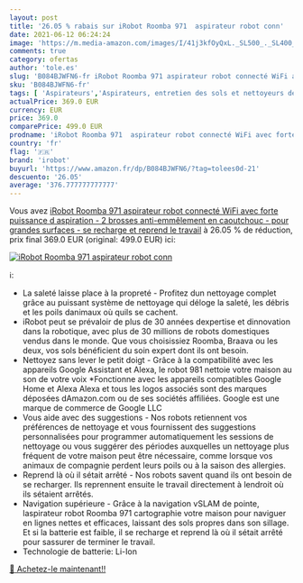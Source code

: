 ```yaml
---
layout: post
title: '26.05 % rabais sur iRobot Roomba 971  aspirateur robot conn'
date: 2021-06-12 06:24:24
image: 'https://m.media-amazon.com/images/I/41j3kfOyQxL._SL500_._SL400_.jpg'
comments: true
category: ofertas
author: 'tole.es'
slug: 'B084BJWFN6-fr iRobot Roomba 971 aspirateur robot connecté WiFi avec...'
sku: 'B084BJWFN6-fr'
tags: [ 'Aspirateurs','Aspirateurs, entretien des sols et nettoyeurs de vitres','Cuisine et Maison','Robots aspirateurs','irobot', ]
actualPrice: 369.0 EUR
currency: EUR
price: 369.0
comparePrice: 499.0 EUR
prodname: 'iRobot Roomba 971  aspirateur robot connecté WiFi avec forte puissance d aspiration - 2 brosses anti-emmêlement en caoutchouc - pour grandes surfaces - se recharge et reprend le travail'
country: 'fr'
flag: '🇫🇷'
brand: 'irobot'
buyurl: 'https://www.amazon.fr/dp/B084BJWFN6/?tag=tolees0d-21'
descuento: '26.05'
average: '376.777777777777'
---
```


Vous avez [iRobot Roomba 971  aspirateur robot connecté WiFi avec forte puissance d aspiration - 2 brosses anti-emmêlement en caoutchouc - pour grandes surfaces - se recharge et reprend le travail](https://www.amazon.fr/dp/B084BJWFN6/?tag=tolees0d-21)  à  26.05 % de réduction, prix final  369.0 EUR (original: 499.0 EUR) ici:

[![iRobot Roomba 971  aspirateur robot conn](https://m.media-amazon.com/images/I/41j3kfOyQxL._SL500_._SL400_.jpg)](https://www.amazon.fr/dp/B084BJWFN6/?tag=tolees0d-21)

ℹ️:

- La saleté laisse place à la propreté - Profitez dun nettoyage complet grâce au puissant système de nettoyage qui déloge la saleté, les débris et les poils danimaux où quils se cachent.
- iRobot peut se prévaloir de plus de 30 années dexpertise et dinnovation dans la robotique, avec plus de 30 millions de robots domestiques vendus dans le monde. Que vous choisissiez Roomba, Braava ou les deux, vos sols bénéficient du soin expert dont ils ont besoin.
- Nettoyez sans lever le petit doigt - Grâce à la compatibilité avec les appareils Google Assistant et Alexa, le robot 981 nettoie votre maison au son de votre voix *Fonctionne avec les appareils compatibles Google Home et Alexa Alexa et tous les logos associés sont des marques déposées dAmazon.com ou de ses sociétés affiliées. Google est une marque de commerce de Google LLC
- Vous aide avec des suggestions - Nos robots retiennent vos préférences de nettoyage et vous fournissent des suggestions personnalisées pour programmer automatiquement les sessions de nettoyage ou vous suggérer des périodes auxquelles un nettoyage plus fréquent de votre maison peut être nécessaire, comme lorsque vos animaux de compagnie perdent leurs poils ou à la saison des allergies.
- Reprend là où il sétait arrêté - Nos robots savent quand ils ont besoin de se recharger. Ils reprennent ensuite le travail directement à lendroit où ils sétaient arrêtés.
- Navigation supérieure - Grâce à la navigation vSLAM de pointe, laspirateur robot Roomba 971 cartographie votre maison pour naviguer en lignes nettes et efficaces, laissant des sols propres dans son sillage. Et si la batterie est faible, il se recharge et reprend là où il sétait arrêté pour sassurer de terminer le travail.
- Technologie de batterie: Li-Ion

[🛒 Achetez-le maintenant!!](https://www.amazon.fr/dp/B084BJWFN6/?tag=tolees0d-21)
